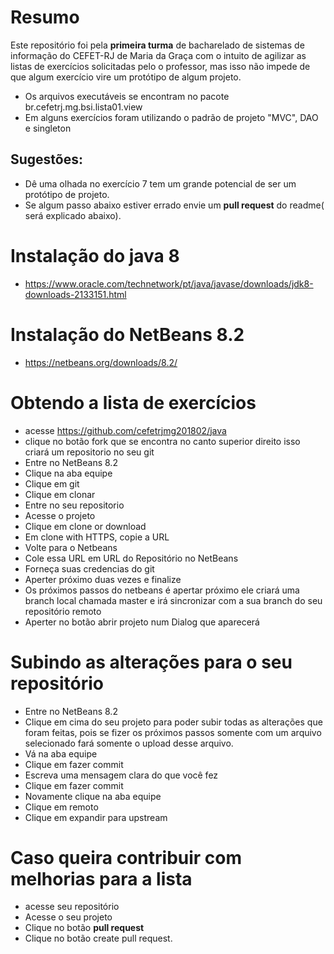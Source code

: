 # Resumo
  Este repositório foi pela __primeira turma__  de bacharelado de sistemas de informação do CEFET-RJ de Maria da Graça com o intuito de agilizar as listas de exercícios solicitadas pelo o professor, mas isso não impede de que algum exercício vire um protótipo de algum projeto.
- Os arquivos executáveis se encontram no pacote br.cefetrj.mg.bsi.lista01.view 
- Em alguns exercícios foram utilizando o padrão de projeto "MVC", DAO e singleton
## __Sugestões:__
- Dê uma olhada no exercício 7 tem um grande potencial de ser um protótipo de projeto. 
- Se algum passo abaixo estiver errado envie um __pull request__ do readme( será explicado abaixo). 

# Instalação do java 8
- https://www.oracle.com/technetwork/pt/java/javase/downloads/jdk8-downloads-2133151.html
# Instalação do NetBeans 8.2
- https://netbeans.org/downloads/8.2/
# Obtendo a lista de exercícios
- acesse https://github.com/cefetrjmg201802/java
- clique no botão fork que se encontra no canto superior direito isso criará um repositorio no seu git
- Entre no NetBeans 8.2
- Clique na aba equipe
- Clique em git
- Clique em clonar
- Entre no seu repositorio
- Acesse o projeto
- Clique em clone or download
- Em clone with HTTPS, copie a URL 
- Volte para o Netbeans
- Cole essa URL em URL do Repositório no NetBeans
- Forneça suas credencias do git
- Aperter próximo duas vezes e finalize
- Os próximos passos do netbeans é apertar próximo ele criará uma branch local chamada master e irá sincronizar com a sua branch do seu repositório remoto
- Aperter no botão abrir projeto num Dialog que aparecerá

# Subindo as alterações para o seu repositório
- Entre no NetBeans 8.2
- Clique em cima do seu projeto para poder subir todas as alterações que foram feitas, pois se fizer os próximos passos somente com um arquivo selecionado fará somente o upload desse arquivo.
- Vá na aba equipe
- Clique em fazer commit
- Escreva uma mensagem clara do que você fez
- Clique em fazer commit
- Novamente clique na aba equipe
- Clique em remoto
- Clique em expandir para upstream
# Caso queira contribuir com melhorias para a lista
- acesse seu repositório
- Acesse o seu projeto
- Clique no botão __pull request__
- Clique no botão create pull request.






